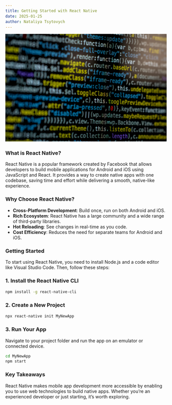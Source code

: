 ```yaml
---
title: Getting Started with React Native
date: 2025-01-25
author: Nataliya Tsytovych
---
```


![A picture of internet](/src/images/code.jpg)

### What is React Native?

React Native is a popular framework created by Facebook that allows developers to build mobile applications for Android and iOS using JavaScript and React. It provides a way to create native apps with one codebase, saving time and effort while delivering a smooth, native-like experience.

### Why Choose React Native?

- **Cross-Platform Development**: Build once, run on both Android and iOS.
- **Rich Ecosystem**: React Native has a large community and a wide range of third-party libraries.
- **Hot Reloading**: See changes in real-time as you code.
- **Cost Efficiency**: Reduces the need for separate teams for Android and iOS.

### Getting Started

To start using React Native, you need to install Node.js and a code editor like Visual Studio Code. Then, follow these steps:

### 1. Install the React Native CLI

```bash
npm install -g react-native-cli
```

### 2. Create a New Project

```bash
npx react-native init MyNewApp
```

### 3. Run Your App

Navigate to your project folder and run the app on an emulator or connected device.

```bash
cd MyNewApp
npm start
```

### Key Takeaways

React Native makes mobile app development more accessible by enabling you to use web technologies to build native apps. Whether you’re an experienced developer or just starting, it’s worth exploring.
